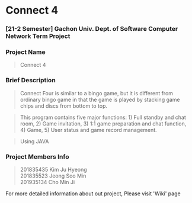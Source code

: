 # Connect 4
### [21-2 Semester] Gachon Univ. Dept. of Software Computer Network Term Project  

### Project Name
 > Connect 4

### Brief Description

 > Connect Four is similar to a bingo game, but it is different from ordinary bingo game in that the game is played by stacking game chips and discs from bottom to top.

 > This program contains five major functions: 1) Full standby and chat room, 2) Game invitation, 3) 1:1 game preparation and chat function, 4) Game, 5) User status and game record management.

 > Using JAVA

### Project Members Info
 > 201835435 Kim Ju Hyeong  
 > 201835523 Jeong Soo Min  
 > 201935134 Cho Min Ji  
 
 For more detailed information about out project,
 Please visit 'Wiki' page
